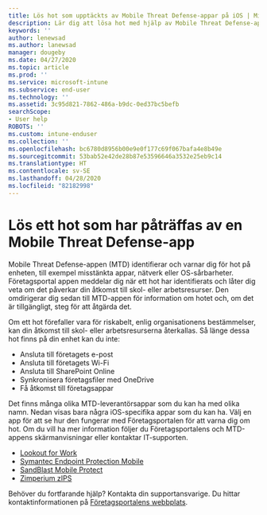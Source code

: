 ```yaml
---
title: Lös hot som upptäckts av Mobile Threat Defense-appar på iOS | Microsoft Docs
description: Lär dig att lösa hot med hjälp av Mobile Threat Defense-appar för iOS.
keywords: ''
author: lenewsad
ms.author: lanewsad
manager: dougeby
ms.date: 04/27/2020
ms.topic: article
ms.prod: ''
ms.service: microsoft-intune
ms.subservice: end-user
ms.technology: ''
ms.assetid: 3c95d821-7862-486a-b9dc-0ed37bc5befb
searchScope:
- User help
ROBOTS: ''
ms.custom: intune-enduser
ms.collection: ''
ms.openlocfilehash: bc6780d8956b00e9e0f177c69f067bafa4e8b49e
ms.sourcegitcommit: 53bab52e42de28b87e53596646a3532e25eb9c14
ms.translationtype: HT
ms.contentlocale: sv-SE
ms.lasthandoff: 04/28/2020
ms.locfileid: "82182998"
---
```

# <a name="resolving-a-threat-found-by-a-mobile-threat-defense-app"></a>Lös ett hot som har påträffas av en Mobile Threat Defense-app

Mobile Threat Defense-appen (MTD) identifierar och varnar dig för hot på enheten, till exempel misstänkta appar, nätverk eller OS-sårbarheter. Företagsportal appen meddelar dig när ett hot har identifierats och låter dig veta om det påverkar din åtkomst till skol- eller arbetsresurser. Den omdirigerar dig sedan till MTD-appen för information om hotet och, om det är tillgängligt, steg för att åtgärda det. 

Om ett hot förefaller vara för riskabelt, enlig organisationens bestämmelser, kan din åtkomst till skol- eller arbetsresurserna återkallas. Så länge dessa hot finns på din enhet kan du inte:  

* Ansluta till företagets e-post
* Ansluta till företagets Wi-Fi
* Ansluta till SharePoint Online
* Synkronisera företagsfiler med OneDrive
* Få åtkomst till företagsappar

Det finns många olika MTD-leverantörsappar som du kan ha med olika namn. Nedan visas bara några iOS-specifika appar som du kan ha. Välj en app för att se hur den fungerar med Företagsportalen för att varna dig om hot. Om du vill ha mer information följer du Företagsportalens och MTD-appens skärmanvisningar eller kontaktar IT-supporten. 


* [Lookout for Work](you-need-to-resolve-a-threat-found-by-lookout-for-work-ios.md)
* [Symantec Endpoint Protection Mobile](you-need-to-resolve-a-threat-found-by-skycure-ios.md)
* [SandBlast Mobile Protect](you-need-to-resolve-a-threat-found-by-checkpoint-ios.md)
* [Zimperium zIPS](you-need-to-resolve-a-threat-found-by-zips-ios.md)

Behöver du fortfarande hjälp? Kontakta din supportansvarige. Du hittar kontaktinformationen på [Företagsportalens webbplats](https://go.microsoft.com/fwlink/?linkid=2010980).  

